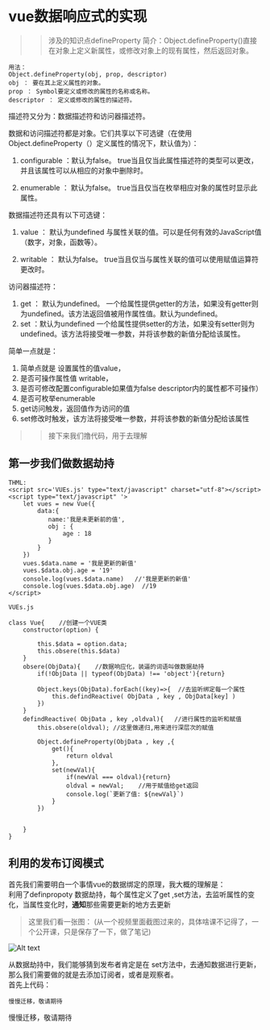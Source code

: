 # vue数据响应式的实现
>> 涉及的知识点defineProperty
简介：Object.defineProperty()直接在对象上定义新属性，或修改对象上的现有属性，然后返回对象。
```
用法：
Object.defineProperty(obj, prop, descriptor)
obj ： 要在其上定义属性的对象。
prop ： Symbol要定义或修改的属性的名称或名称。
descriptor ： 定义或修改的属性的描述符。

```
描述符又分为：数据描述符和访问器描述符。

数据和访问描述符都是对象。它们共享以下可选键（在使用Object.defineProperty（）定义属性的情况下，默认值为）：
1. configurable ：默认为false。
	true当且仅当此属性描述符的类型可以更改，并且该属性可以从相应的对象中删除时。

2. enumerable ：  默认为false。
	true当且仅当在枚举相应对象的属性时显示此属性。

数据描述符还具有以下可选键：
1. value ： 默认为undefined
	与属性关联的值。可以是任何有效的JavaScript值（数字，对象，函数等）。

2. writable ： 默认为false。
	true当且仅当与属性关联的值可以使用赋值运算符更改时。

访问器描述符：
1. get ： 默认为undefined。
	一个给属性提供getter的方法，如果没有getter则为undefined。该方法返回值被用作属性值。默认为undefined。
2. set ：默认为undefined
	一个给属性提供setter的方法，如果没有setter则为undefined。该方法将接受唯一参数，并将该参数的新值分配给该属性。

简单一点就是：
1. 简单点就是 设置属性的值value，
2. 是否可操作属性值 writable，
3. 是否可修改配置configurable如果值为false descriptor内的属性都不可操作）
4. 是否可枚举enumerable
5. get访问触发，返回值作为访问的值
6. set修改时触发，该方法将接受唯一参数，并将该参数的新值分配给该属性

>>接下来我们撸代码，用于去理解

## 第一步我们做数据劫持
```
THML:
<script src='VUEs.js' type="text/javascript" charset="utf-8"></script>
<script type="text/javascript" '>
	let vues = new Vue({
		data:{
		   name:'我是未更新前的值',
		   obj : {
			   age : 18
		   }				   
		}
	})
	vues.$data.name = '我是更新的新值'
	vues.$data.obj.age = '19'
	console.log(vues.$data.name)   //'我是更新的新值'
	console.log(vues.$data.obj.age)  //19
</script>

VUEs.js

class Vue{    //创建一个VUE类
	constructor(option) {
	
		this.$data = option.data;		
		this.obsere(this.$data) 
	}
	obsere(ObjData){    //数据响应化，装逼的词语叫做数据劫持
		if(!ObjData || typeof(ObjData) !== 'object'){return}
		
		Object.keys(ObjData).forEach((key)=>{  //去监听绑定每一个属性
			this.defindReactive( ObjData , key , ObjData[key] )
		})
	}
	defindReactive( ObjData , key ,oldval){   //进行属性的监听和赋值 
		this.obsere(oldval); //这里做递归,用来进行深层次的赋值
	
		Object.defineProperty(ObjData , key ,{
			get(){
				return oldval
			},
			set(newVal){
				if(newVal === oldval){return}
				oldval = newVal;    //用于赋值给get返回
				console.log(`更新了值: ${newVal}`)				
			}
		})
		
		
	}
}

```

## 利用的发布订阅模式
首先我们需要明白一个事情vue的数据绑定的原理，我大概的理解是：  
利用了definpropoty 数据劫持，每个属性定义了get ,set方法，去监听属性的变化，当属性变化时，**通知**那些需要更新的地方去更新

>这里我们看一张图：   (从一个视频里面截图过来的，具体啥课不记得了，一个公开课，只是保存了一下，做了笔记)  

![Alt text](http://file.liyao1994.top/vueDefinpropoty.png)  

从数据劫持中，我们能够猜到发布者肯定是在 set方法中，去通知数据进行更新，那么我们需要做的就是去添加订阅者，或者是观察者。  
首先上代码：  
```
慢慢迁移，敬请期待

```
慢慢迁移，敬请期待



